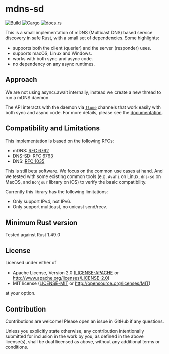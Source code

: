 # mdns-sd

[![Build](https://github.com/keepsimple1/mdns-sd/actions/workflows/build.yml/badge.svg)](https://github.com/keepsimple1/mdns-sd/actions)
[![Cargo](https://img.shields.io/crates/v/mdns-sd.svg)](https://crates.io/crates/mdns-sd)
[![docs.rs](https://img.shields.io/docsrs/mdns-sd)](https://docs.rs/mdns-sd/latest/mdns_sd/)

This is a small implementation of mDNS (Multicast DNS) based service discovery in safe Rust, with a small set of dependencies. Some highlights:

- supports both the client (querier) and the server (responder) uses.
- supports macOS, Linux and Windows.
- works with both sync and async code.
- no dependency on any async runtimes.

## Approach

We are not using async/.await internally, instead we create a new thread to run a mDNS daemon.

The API interacts with the daemon via [`flume`](https://crates.io/crates/flume) channels that work easily with both sync and async code. For more details, please see the [documentation](https://docs.rs/mdns-sd).

## Compatibility and Limitations

This implementation is based on the following RFCs:
- mDNS:   [RFC 6762](https://tools.ietf.org/html/rfc6762)
- DNS-SD: [RFC 6763](https://tools.ietf.org/html/rfc6763)
- DNS:    [RFC 1035](https://tools.ietf.org/html/rfc1035)

This is still beta software. We focus on the common use cases at hand. And we tested with some existing common tools (e.g. `Avahi` on Linux, `dns-sd` on MacOS, and `Bonjour` library on iOS) to verify the basic compatibility.

Currently this library has the following limitations:
- Only support IPv4, not IPv6.
- Only support multicast, no unicast send/recv.

## Minimum Rust version

Tested against Rust 1.49.0

## License

Licensed under either of

 * Apache License, Version 2.0 ([LICENSE-APACHE](LICENSE-APACHE) or http://www.apache.org/licenses/LICENSE-2.0)
 * MIT license ([LICENSE-MIT](LICENSE-MIT) or http://opensource.org/licenses/MIT)

at your option.

## Contribution

Contributions are welcome! Please open an issue in GitHub if any questions.

Unless you explicitly state otherwise, any contribution intentionally submitted
for inclusion in the work by you, as defined in the above license(s), shall be
dual licensed as above, without any additional terms or conditions.

